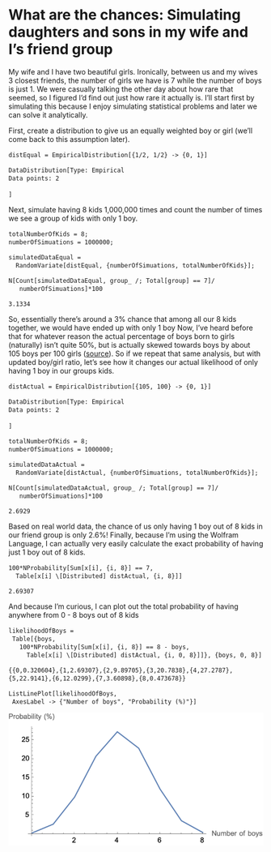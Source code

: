 # What are the chances: Simulating daughters and sons in my wife and I’s friend group
My wife and I have two beautiful girls. Ironically, between us and my wives 3 closest friends, the number of girls we have is 7 while the number of boys is just 1. We were casually talking the other day about how rare that seemed, so I figured I’d find out just how rare it actually is.
I’ll start first by simulating this because I enjoy simulating statistical problems and later we can solve it analytically.

First, create a distribution to give us an equally weighted boy or girl (we’ll come back to this assumption later).
```
distEqual = EmpiricalDistribution[{1/2, 1/2} -> {0, 1}]
```
```
DataDistribution[Type: Empirical
Data points: 2

]
```
Next, simulate having 8 kids 1,000,000 times and count the number of times we see a group of kids with only 1 boy.
```
totalNumberOfKids = 8;
numberOfSimuations = 1000000;
```
```
simulatedDataEqual = 
  RandomVariate[distEqual, {numberOfSimuations, totalNumberOfKids}];
```
```
N[Count[simulatedDataEqual, group_ /; Total[group] == 7]/
   numberOfSimuations]*100
```
```
3.1334
```
So, essentially there’s around a 3% chance that among all our 8 kids together, we would have ended up with only 1 boy
Now, I’ve heard before that for whatever reason the actual percentage of boys born to girls (naturally) isn’t quite 50%, but is actually skewed towards boys by about 105 boys per 100 girls ([source](https://ourworldindata.org/gender-ratio#sex-ratio-at-birth)). So if we repeat that same analysis, but with updated boy/girl ratio, let’s see how it changes our actual likelihood of only having 1 boy in our groups kids.
```
distActual = EmpiricalDistribution[{105, 100} -> {0, 1}]
```
```
DataDistribution[Type: Empirical
Data points: 2

]
```
```
totalNumberOfKids = 8;
numberOfSimuations = 1000000;
```
```
simulatedDataActual = 
  RandomVariate[distActual, {numberOfSimuations, totalNumberOfKids}];
```
```
N[Count[simulatedDataActual, group_ /; Total[group] == 7]/
   numberOfSimuations]*100
```
```
2.6929
```
Based on real world data, the chance of us only having 1 boy out of 8 kids in our friend group is only 2.6%!
Finally, because I’m using the Wolfram Language, I can actually very easily calculate the exact probability of having just 1 boy out of 8 kids.
```
100*NProbability[Sum[x[i], {i, 8}] == 7, 
  Table[x[i] \[Distributed] distActual, {i, 8}]]
```
```
2.69307
```
And because I’m curious, I can plot out the total probability of having anywhere from 0 - 8 boys out of 8 kids
```
likelihoodOfBoys = 
 Table[{boys, 
   100*NProbability[Sum[x[i], {i, 8}] == 8 - boys, 
     Table[x[i] \[Distributed] distActual, {i, 0, 8}]]}, {boys, 0, 8}]
```
```
{{0,0.320604},{1,2.69307},{2,9.89705},{3,20.7838},{4,27.2787},{5,22.9141},{6,12.0299},{7,3.60898},{8,0.473678}}
```
```
ListLinePlot[likelihoodOfBoys, 
 AxesLabel -> {"Number of boys", "Probability (%)"}]
```
![](abc29203-92f3-421f-9bac-6e0ae0cb9ab4.png)